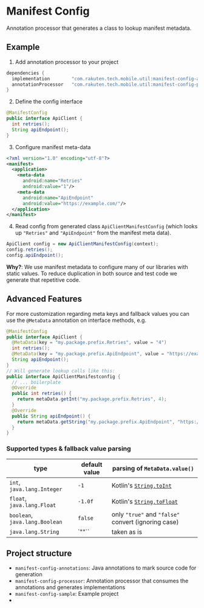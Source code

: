 # Manifest Config
Annotation processor that generates a class to lookup manifest metadata.

## Example
1. Add annotation processor to your project

```groovy
dependencies {
  implementation        "com.rakuten.tech.mobile.util:manifest-config-annotations:$version"
  annotationProcessor   "com.rakuten.tech.mobile.util:manifest-config-processor:$version"
}
```

2. Define the config interface

```java
@ManifestConfig
public interface ApiClient {
  int retries();
  String apiEndpoint();
}
```

3. Configure manifest meta-data

```xml
<?xml version="1.0" encoding="utf-8"?>
<manifest>
  <application>
    <meta-data
      android:name="Retries"
      android:value="1"/>
    <meta-data
      android:name="ApiEndpoint"
      android:value="https://example.com/"/>
  </application>
</manifest>
```

4. Read config from generated class `ApiClientManifestConfig` (which looks up `"Retries"` and `"ApiEndpoint"` from the manifest meta data).

```java
ApiClient config = new ApiClientManifestConfig(context);
config.retries();
config.apiEndpoint();
```

**Why?**: We use manifest metadata to configure many of our libraries with static values. To reduce duplication in both source and test code we generate that repetitive code.

## Advanced Features
For more customization regarding meta keys and fallback values you can use the `@MetaData` annotation on interface methods, e.g.

```java
@ManifestConfig
public interface ApiClient {
  @MetaData(key = "my.package.prefix.Retries", value = "4")
  int retries();
  @MetaData(key = "my.package.prefix.ApiEndpoint", value = "https://example.com")
  String apiEndpoint();
}
// Will generate lookup calls like this:
public interface ApiClientManifestconfig {
  // ... boilerplate
  @Override
  public int retries() {
    return metaData.getInt("my.package.prefix.Retries", 4);
  }
  @Override
  public String apiEndpoint() {
    return metaData.getString("my.package.prefix.ApiEndpoint", "https://example.com");
  }
}
```

### Supported types & fallback value parsing

type                            | default value | parsing of `MetaData.value()`
------------------------------- | ------------- | -----------------------------
`int`, `java.lang.Integer`      | `-1`          | Kotlin's [`String.toInt`](https://kotlinlang.org/api/latest/jvm/stdlib/kotlin.text/to-int.html)
`float`, `java.lang.Float`      | `-1.0f`       | Kotlin's [`String.toFloat`](https://kotlinlang.org/api/latest/jvm/stdlib/kotlin.text/to-float.html)
`boolean`, `java.lang.Boolean`  | `false`       | only `"true"` and `"false"` convert (ignoring case)
`java.lang.String`              | `""``         | taken as is

## Project structure
* `manifest-config-annotations`: Java annotations to mark source code for generation
* `manifest-config-processor`: Annotation processor that consumes the annotations and generates implementations
* `manifest-config-sample`: Example project
* 